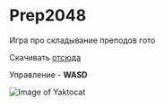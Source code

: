 # Prep2048
Игра про складывание преподов гото

Скачивать 
[отсюда](https://github.com/StarikTenger/goto2020_game2048/raw/master/goto2020_game2048/prep2048_ready_to_run.zip)


Управление - **WASD**

![Image of Yaktocat](https://sun9-6.userapi.com/iQiaoTGnhZhO7d1SZH-owFnjEXDvOHbxe8RdFw/mI4BeHQq2wQ.jpg)
